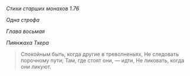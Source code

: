 *Стихи старших монахов 1\.76*

*Одна строфа*

*Глава восьмая*

*Пиянжаха Тхера*

> Спокойным быть, когда другие в треволненьях,
> Не следовать порочному пути;
> Там, где стоят они, — идти,
> Не ликовать, когда они ликуют\.